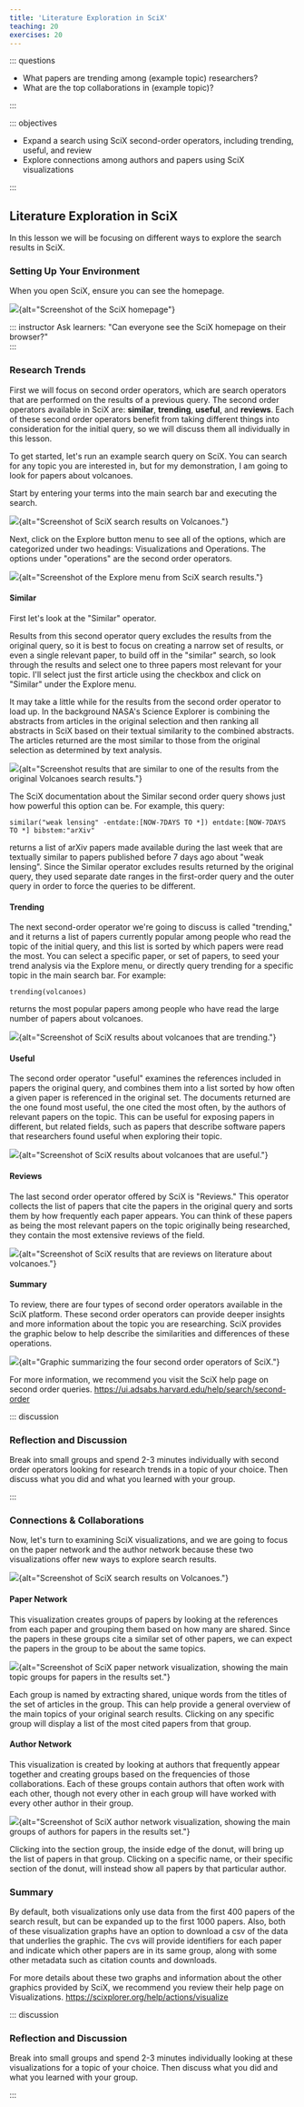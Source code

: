 ```yaml
---
title: 'Literature Exploration in SciX'
teaching: 20
exercises: 20
---
```


::: questions

- What papers are trending among (example topic) researchers?
- What are the top collaborations in (example topic)?

:::


::: objectives

- Expand a search using SciX second-order operators, including trending, useful, and review
- Explore connections among authors and papers using SciX visualizations

:::

## Literature Exploration in SciX

In this lesson we will be focusing on different ways to explore the search results in SciX.

### Setting Up Your Environment

When you open SciX, ensure you can see the homepage.  

![](fig/scix-homepage.png){alt="Screenshot of the SciX homepage"}

::: instructor 
Ask learners: "Can everyone see the SciX homepage on their browser?"  
:::

### Research Trends

First we will focus on second order operators, which are search operators that are performed on the results of a previous query.  The second order operators available in SciX are: **similar**, **trending**, **useful**, and **reviews**. Each of these second order operators benefit from taking different things into consideration for the initial query, so we will discuss them all individually in this lesson.

To get started, let's run an example search query on SciX.  You can search for any topic you are interested in, but for my demonstration, I am going to look for papers about volcanoes.

Start by entering your terms into the main search bar and executing the search.

![](fig/scix-volcanoes-search.png){alt="Screenshot of SciX search results on Volcanoes."}

Next, click on the Explore button menu to see all of the options, which are categorized under two headings: Visualizations and Operations. The options under "operations" are the second order operators.

![](fig/scix-explore-menu.png){alt="Screenshot of the Explore menu from SciX search results."}

#### Similar

First let's look at the "Similar" operator.

Results from this second operator query excludes the results from the original query, so it is best to focus on creating a narrow set of results, or even a single relevant paper, to build off in the "similar" search, so look through the results and select one to three papers most relevant for your topic.  I'll select just the first article using the checkbox and click on "Similar" under the Explore menu.

It may take a little while for the results from the second order operator to load up.  In the background NASA's Science Explorer is combining the abstracts from articles in the original selection and then ranking all abstracts in SciX based on their textual similarity to the combined abstracts.  The articles returned are the most similar to those from the original selection as determined by text analysis.

![](fig/scix-similar.png){alt="Screenshot results that are similar to one of the results from the original Volcanoes search results."}

The SciX documentation about the Similar second order query shows just how powerful this option can be.  For example, this query:

```
similar("weak lensing" -entdate:[NOW-7DAYS TO *]) entdate:[NOW-7DAYS TO *] bibstem:"arXiv"
```

returns a list of arXiv papers made available during the last week that are textually similar to papers published before 7 days ago about "weak lensing". Since the Similar operator excludes results returned by the original query, they used separate date ranges in the first-order query and the outer query in order to force the queries to be different.

#### Trending

The next second-order operator we're going to discuss is called "trending," and it returns a list of papers currently popular among people who read the topic of the initial query, and this list is sorted by which papers were read the most.  You can select a specific paper, or set of papers, to seed your trend analysis via the Explore menu, or directly query trending for a specific topic in the main search bar.  For example:

```
trending(volcanoes)
```

returns the most popular papers among people who have read the large number of papers about volcanoes.

![](fig/scix-trending.png){alt="Screenshot of SciX results about volcanoes that are trending."}

#### Useful

The second order operator "useful" examines the references included in papers the original query, and combines them into a list sorted by how often a given paper is referenced in the original set.  The documents returned are the one found most useful, the one cited the most often, by the authors of relevant papers on the topic.  This can be useful for exposing papers in different, but related fields, such as papers that describe software papers that researchers found useful when exploring their topic.

![](fig/scix-useful.png){alt="Screenshot of SciX results about volcanoes that are useful."}

#### Reviews

The last second order operator offered by SciX is "Reviews."  This operator collects the list of papers that cite the papers in the original query and sorts them by how frequently each paper appears.  You can think of these papers as being the most relevant papers on the topic originally being researched, they contain the most extensive reviews of the field.

![](fig/scix-reviews.png){alt="Screenshot of SciX results that are reviews on literature about volcanoes."}

#### Summary

To review, there are four types of second order operators available in the SciX platform.  These second order operators can provide deeper insights and more information about the topic you are researching.   SciX provides the graphic below to help describe the similarities and differences of these operations.

![](fig/scix-second-operators.png){alt="Graphic summarizing the four second order operators of SciX."}

For more information, we recommend you visit the SciX help page on second order queries.
https://ui.adsabs.harvard.edu/help/search/second-order


::: discussion
### Reflection and Discussion

Break into small groups and spend 2-3 minutes individually with second order operators looking for research trends in a topic of your choice.  Then discuss what you did and what you learned with your group.

:::


### Connections & Collaborations
Now, let's turn to examining SciX visualizations, and we are going to focus on the paper network and the author network because these two visualizations offer new ways to explore search results.

![](fig/scix-explore-menu2.png){alt="Screenshot of SciX search results on Volcanoes."}

#### Paper Network

This visualization creates groups of papers by looking at the references from each paper and grouping them based on how many are shared.  Since the papers in these groups cite a similar set of other papers, we can expect the papers in the group to be about the same topics.

![](fig/scix-paper-network.png){alt="Screenshot of SciX paper network visualization, showing the main topic groups for papers in the results set."}

Each group is named by extracting shared, unique words from the titles of the set of articles in the group.  This can help provide a general overview of the main topics of your original search results.  Clicking on any specific group will display a list of the most cited papers from that group.

#### Author Network

This visualization is created by looking at authors that frequently appear together and creating groups based on the frequencies of those collaborations.  Each of these groups contain authors that often work with each other, though not every other in each group will have worked with every other author in their group.

![](fig/scix-author-network.png){alt="Screenshot of SciX author network visualization, showing the main groups of authors for papers in the results set."}

Clicking into the section group, the inside edge of the donut, will bring up the list of papers in that group.  Clicking on a specific name, or their specific section of the donut, will instead show all papers by that particular author.

### Summary

By default, both visualizations only use data from the first 400 papers of the search result, but can be expanded up to the first 1000 papers.  Also, both of these visualization graphs have an option to download a csv of the data that underlies the graphic.  The cvs will provide identifiers for each paper and indicate which other papers are in its same group, along with some other metadata such as citation counts and downloads.

For more details about these two graphs and information about the other graphics provided by SciX, we recommend you review their help page on Visualizations.
https://scixplorer.org/help/actions/visualize


::: discussion
### Reflection and Discussion

Break into small groups and spend 2-3 minutes individually looking at these visualizations for a topic of your choice.  Then discuss what you did and what you learned with your group.

:::